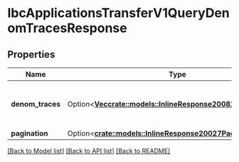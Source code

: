 # IbcApplicationsTransferV1QueryDenomTracesResponse

## Properties

Name | Type | Description | Notes
------------ | ------------- | ------------- | -------------
**denom_traces** | Option<[**Vec<crate::models::InlineResponse20082DenomTraces>**](inline_response_200_82_denom_traces.md)> | denom_traces returns all denominations trace information. | [optional]
**pagination** | Option<[**crate::models::InlineResponse20027Pagination**](inline_response_200_27_pagination.md)> |  | [optional]

[[Back to Model list]](../README.md#documentation-for-models) [[Back to API list]](../README.md#documentation-for-api-endpoints) [[Back to README]](../README.md)


